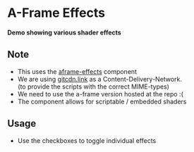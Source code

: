 # A-Frame Effects

**Demo showing various shader effects**

## Note
- This uses the [aframe-effects](https://github.com/wizgrav/aframe-effects) component
- We are using [gitcdn.link](http://gitcdn.link) as a Content-Delivery-Network.  
  (to provide the scripts with the correct MIME-types)
- We need to use the a-frame version hosted at the repo :(
- The component allows for scriptable / embedded shaders

## Usage
  
- Use the checkboxes to toggle individual effects

